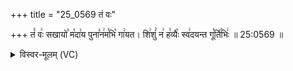 +++
title = "25_0569 तं वः"

+++
तं꣡ वः꣢ सखायो꣣ म꣡दा꣢य पुना꣣न꣢म꣣भि꣡ गा꣢यत। शि꣢शुं꣣ न꣢ ह꣣व्यैः꣡ स्व꣢दयन्त गू꣣र्ति꣡भिः꣢ ॥ 25:0569 ॥

<details><summary>विस्वर-मूलम् (VC)</summary>

तं वः सखायो मदाय पुनानमभि गायत । शिशुं न हव्यैः स्वदयन्त गूर्तिभिः ॥५६९॥
</details>